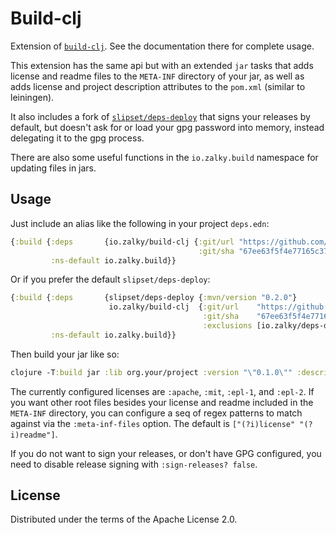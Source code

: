 # Build-clj

Extension of
[`build-clj`](https://github.com/seancorfield/build-clj). See the
documentation there for complete usage.

This extension has the same api but with an extended `jar` tasks that
adds license and readme files to the `META-INF` directory of your jar,
as well as adds license and project description attributes to the
`pom.xml` (similar to leiningen).

It also includes a fork of
[`slipset/deps-deploy`](https://github.com/slipset/deps-deploy) that
signs your releases by default, but doesn't ask for or load your gpg
password into memory, instead delegating it to the gpg
process.

There are also some useful functions in the `io.zalky.build` namespace
for updating files in jars.

## Usage

Just include an alias like the following in your project `deps.edn`:

```clj
{:build {:deps       {io.zalky/build-clj {:git/url "https://github.com/zalky/build-clj.git"
                                          :git/sha "67ee63f5f4e77165c378369f781275d5aca39747"}}
         :ns-default io.zalky.build}}
```

Or if you prefer the default `slipset/deps-deploy`:

```clj
{:build {:deps       {slipset/deps-deploy {:mvn/version "0.2.0"}
                      io.zalky/build-clj  {:git/url    "https://github.com/zalky/build-clj.git"
                                           :git/sha    "67ee63f5f4e77165c378369f781275d5aca39747"
                                           :exclusions [io.zalky/deps-deploy]}}
         :ns-default io.zalky.build}}
```

Then build your jar like so:

```clj
clojure -T:build jar :lib org.your/project :version "\"0.1.0\"" :description "\"Beep boop\"" :license :apache
```
The currently configured licenses are `:apache`, `:mit`, `:epl-1`, and
`:epl-2`. If you want other root files besides your license and readme included in
the `META-INF` directory, you can configure a seq of regex patterns to
match against via the `:meta-inf-files` option. The default
is `["(?i)license" "(?i)readme"]`.

If you do not want to sign your releases, or don't have GPG
configured, you need to disable release signing with `:sign-releases?
false`.

## License

Distributed under the terms of the Apache License 2.0.

